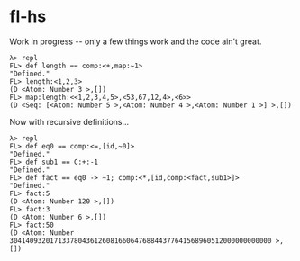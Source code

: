 # fl-hs

Work in progress -- only a few things work and the code ain't great.

    λ> repl
    FL> def length == comp:<+,map:~1>
    "Defined."
    FL> length:<1,2,3>
    (D <Atom: Number 3 >,[])
    FL> map:length:<<1,2,3,4,5>,<53,67,12,4>,<6>>
    (D <Seq: [<Atom: Number 5 >,<Atom: Number 4 >,<Atom: Number 1 >] >,[])

Now with recursive definitions...

    λ> repl
    FL> def eq0 == comp:<=,[id,~0]>
    "Defined."
    FL> def sub1 == C:+:-1
    "Defined."
    FL> def fact == eq0 -> ~1; comp:<*,[id,comp:<fact,sub1>]>
    "Defined."
    FL> fact:5
    (D <Atom: Number 120 >,[])
    FL> fact:3
    (D <Atom: Number 6 >,[])
    FL> fact:50
    (D <Atom: Number 30414093201713378043612608166064768844377641568960512000000000000 >,[])
